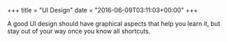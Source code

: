 +++
title = "UI Design"
date = "2016-06-09T03:11:03+00:00"
+++

A good UI design should have graphical aspects that help you learn it, but stay out of your way once you know all shortcuts.
			